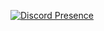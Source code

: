 [![Discord Presence](https://lanyard.cnrad.dev/api/1030825343357026350)](https://discord.com/users/1030825343357026350[animated=true],[idleMessage=smd])
